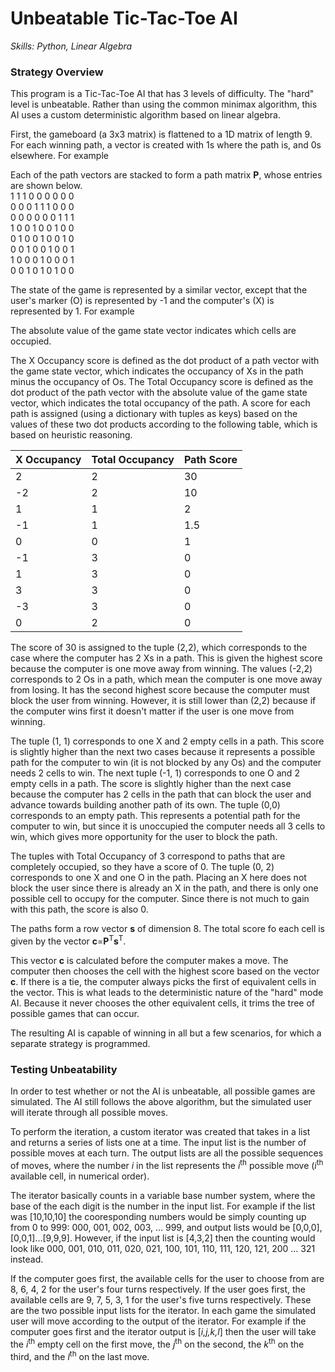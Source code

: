 
# Unbeatable Tic-Tac-Toe AI
*Skills: Python, Linear Algebra*

### Strategy Overview
This program is a Tic-Tac-Toe AI that has 3 levels of difficulty. The "hard" level is unbeatable. Rather than using the common minimax algorithm, this AI uses a custom deterministic algorithm based on linear algebra. 

First, the gameboard (a 3x3 matrix) is flattened to a 1D matrix of length 9. For each winning path, a vector is created with 1s where the path is, and 0s elsewhere. For example



Each of the path vectors are stacked to form a path matrix __P__, whose entries are shown below.\
1  1  1  0  0  0  0  0  0\
0  0  0  1  1  1  0  0  0\
0  0  0  0  0  0  1  1  1\
1  0  0  1  0  0  1  0  0\
0  1  0  0  1  0  0  1  0\
0  0  1  0  0  1  0  0  1\
1  0  0  0  1  0  0  0  1\
0  0  1  0  1  0  1  0  0

The state of the game is represented by a similar vector, except that the user's marker (O) is represented by -1 and the computer's (X) is represented by 1. For example


The absolute value of the game state vector indicates which cells are occupied. 

The X Occupancy score is defined as the dot product of a path vector with the game state vector, which indicates the occupancy of Xs in the path minus the occupancy of Os. The Total Occupancy score is defined as the dot product of the path vector with the absolute value of the game state vector, which indicates the total occupancy of the path. A score for each path is assigned (using a dictionary with tuples as keys) based on the values of these two dot products according to the following table, which is based on heuristic reasoning.

|X Occupancy|Total Occupancy|Path Score|
|-----------|---------------|----------|
|     2     |       2       |    30    | 
|    -2     |       2       |    10    |
|     1     |       1       |     2    |
|    -1     |       1       |   1.5    |
|     0     |       0       |     1    |
|    -1     |       3       |     0    |
|     1     |       3       |     0    |
|     3     |       3       |     0    |
|    -3     |       3       |     0    |
|     0     |       2       |     0    |

The score of 30 is assigned to the tuple (2,2), which corresponds to the case where the computer has 2 Xs in a path. This is given the highest score because the computer is one move away from winning. The values (-2,2) corresponds to 2 Os in a path, which mean the computer is one move away from losing. It has the second highest score because the computer must block the user from winning. However, it is still lower than (2,2) because if the computer wins first it doesn't matter if the user is one move from winning. 

The tuple (1, 1) corresponds to one X and 2 empty cells in a path. This score is slightly higher than the next two cases because it represents a possible path for the computer to win (it is not blocked by any Os) and the computer needs 2 cells to win. The next tuple (-1, 1) corresponds to one O and 2 empty cells in a path. The score is slightly higher than the next case because the computer has 2 cells in the path that can block the user and advance towards building another path of its own. The tuple (0,0) corresponds to an empty path. This represents a potential path for the computer to win, but since it is unoccupied the computer needs all 3 cells to win, which gives more opportunity for the user to block the path. 

The tuples with Total Occupancy of 3 correspond to paths that are completely occupied, so they have a score of 0. The tuple (0, 2) corresponds to one X and one O in the path. Placing an X here does not block the user since there is already an X in the path, and there is only one possible cell to occupy for the computer. Since there is not much to gain with this path, the score is also 0.

The paths form a row vector __s__ of dimension 8. The total score fo each cell is given by the vector __c__=__P__<sup>T</sup>__s__<sup>T</sup>.

This vector __c__ is calculated before the computer makes a move. The computer then chooses the cell with the highest score based on the vector __c__. If there is a tie, the computer always picks the first of equivalent cells in the vector. This is what leads to the deterministic nature of the "hard" mode AI. Because it never chooses the other equivalent cells, it trims the tree of possible games that can occur.

The resulting AI is capable of winning in all but a few scenarios, for which a separate strategy is programmed.

### Testing Unbeatability
In order to test whether or not the AI is unbeatable, all possible games are simulated. The AI still follows the above algorithm, but the simulated user will iterate through all possible moves. 

To perform the iteration, a custom iterator was created that takes in a list and returns a series of lists one at a time. The input list is the number of possible moves at each turn. The output lists are all the possible sequences of moves, where the number *i* in the list represents the *i*<sup>th</sup> possible move (*i*<sup>th</sup> available cell, in numerical order). 

The iterator basically counts in a variable base number system, where the base of the each digit is the number in the input list. For example if the list was \[10,10,10\] the cooresponding numbers would be simply counting up from 0 to 999: 000, 001, 002, 003, ... 999, and output lists would be \[0,0,0\], \[0,0,1\]...\[9,9,9\]. However, if the input list is \[4,3,2\] then the counting would look like 000, 001, 010, 011, 020, 021, 100, 101, 110, 111, 120, 121, 200 ... 321 instead. 

If the computer goes first, the available cells for the user to choose from are 8, 6, 4, 2 for the user's four turns respectively. If the user goes first, the available cells are 9, 7, 5, 3, 1 for the user's five turns respectively. These are the two possible input lists for the iterator. In each game the simulated user will move according to the output of the iterator. For example if the computer goes first and the iterator output is \[*i,j,k,l*\] then the user will take the *i*<sup>th</sup> empty cell on the first move, the *j*<sup>th</sup> on the second, the *k*<sup>th</sup> on the third, and the *l*<sup>th</sup> on the last move.









